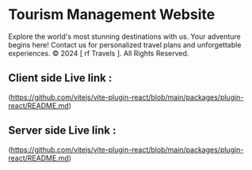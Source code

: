 # Tourism Management Website
Explore the world's most stunning destinations with us. Your adventure begins here! Contact us for personalized travel plans and unforgettable experiences. © 2024 [ rf Travels ]. All Rights Reserved.


## Client side Live link :  
(https://github.com/vitejs/vite-plugin-react/blob/main/packages/plugin-react/README.md)
## Server side Live link : 
(https://github.com/vitejs/vite-plugin-react/blob/main/packages/plugin-react/README.md)
